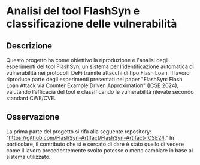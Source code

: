 # Analisi del tool FlashSyn e classificazione delle vulnerabilità

## Descrizione
Questo progetto ha come obiettivo la riproduzione e l'analisi degli esperimenti del tool FlashSyn,
un sistema per l'identificazione automatica di vulnerabilità nei protocolli DeFi tramite attacchi di
tipo Flash Loan. Il lavoro riproduce parte degli esperimenti presentati nel paper "FlashSyn: Flash
Loan Attack via Counter Example Driven Approximation" (ICSE 2024), valutando l’efficacia del tool e
classificando le vulnerabilità rilevate secondo standard CWE/CVE.

## Osservazione
La prima parte del progetto si rifà alla seguente repository: "https://github.com/FlashSyn-Artifact/FlashSyn-Artifact-ICSE24."
In particolare, il contributo che si è cercato di dare è stato quello di vedere come il lavoro
precedentemente svolto potesse o meno cambiare in base al sistema utilizzato.
